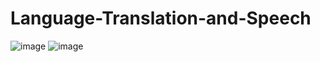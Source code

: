 # Language-Translation-and-Speech
![image](https://user-images.githubusercontent.com/68548516/141010840-3ee60656-c311-4a94-a163-4c33a6762153.png)
![image](https://user-images.githubusercontent.com/68548516/141014501-6c026028-13fa-49e3-b6c0-6c64f577933e.png)


